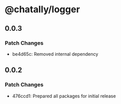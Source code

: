 # @chatally/logger

## 0.0.3

### Patch Changes

- be4d65c: Removed internal dependency

## 0.0.2

### Patch Changes

- 476ccd1: Prepared all packages for initial release

